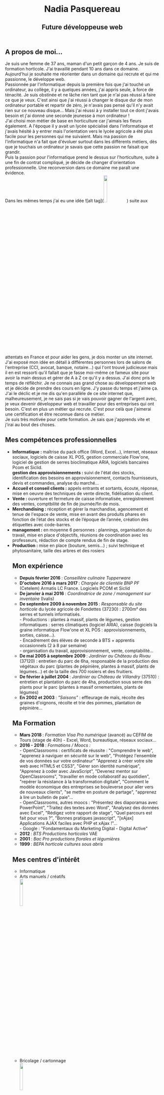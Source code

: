 <header>
  <h1> Nadia Pasquereau </h1>
  <h2>  Future développeuse web </h2>
</header>

<body>
  <section>
    <h1>A propos de moi...</h1>
    <p> Je suis une femme de 37 ans, maman d'un petit garçon de 4 ans. Je suis de formation horticole. J'ai travaillé pendant 10 ans dans ce domaine. Aujourd'hui je souhaite me réorienter dans un domaine qui recrute et qui me passionne, le développe web. 
     <br/> Passionnée par l'informatique depuis la première fois que j'ai touché un ordinateur, au collège, il y a quelques années, j'ai appris seule, à force de ténacité. Je suis obstinée et ne lâche rien tant que je n'ai pas réussi à faire ce que je veux. C'est ainsi que j'ai réussi à changer le disque dur de mon ordinateur portable et repartir de zéro, je n'avais pas pensé qu'il n'y avait rien sur ce nouveau disque... Mais j'ai réussi à y installer tout ce dont j'avais besoin et j'ai donné une seconde jeunesse à mon ordinateur !
      <br/> J'ai choisi mon métier de base en horticulture car j'aimais les fleurs également. A l'époque il y avait un lycée spécialisé dans l'informatique et j'avais hésité à y entrer mais l'orientation vers le lycée agricole a été plus facile pour les personnes qui me suivaient. Mais ma passion de l'informatique n'a fait que d'évoluer surtout dans les différents métiers, dès que je touchais un ordinateur je savais que cette passion ne faisait que grandir. 
      <br/> Puis la passion pour l'informatique prend le dessus sur l'horticulture, suite à une fin de contrat compliqué, je décide de changer d'orientation professionnelle. Une reconversion dans ce domaine me paraît une évidence. 
      <br/> Dans les mêmes temps j'ai eu une idée ![alt tag](<img src="https://user-images.githubusercontent.com/38813478/39634801-04bc1b56-4fbc-11e8-8ea3-08e349d084d2.jpg" width="15%"></img>) suite aux attentats en France et pour aider les gens, je dois monter un site internet. J'ai exposé mon idée en détail à différentes personnes lors de salons de l'entreprise (CCI, avocat, banque, notaire...) qui l'ont trouvé judicieuse mais il en est ressorti qu'il fallait que je fasse moi-même ce fameux site pour avoir la main dessus et gérer de A à Z ce qu'il y a dessus. J'ai donc pris le temps de réflêchir. Je ne connais pas grand chose au développement web et je décide de prendre des cours en ligne. J'y passe du temps et j'aime ça. J'ai le déclic et je me dis qu'en parallèle de ce site internet que, malheureusement, je ne sais pas si je vais pouvoir gagner de l'argent avec, je veux devenir développeur web et travailler pour des entreprises qui ont besoin. C'est en plus un métier qui recrute. C'est pour celà que j'aimerai une certification et être reconnue dans ce métier. 
 <br/>Je suis très motivée pour cette formation. Je sais que j'apprends vite et j'irai au bout des choses. 
     </p>

  <h1> Mes compétences professionnelles </h1>
<ul>
  <li> <b>Informatique : </b> maîtrise du pack office (Word, Excel...), internet, réseaux sociaux, logiciels de caisse XL POS, gestion commerciale Flow'one, logiciel de gestion de serres bioclimatique ARIA, logiciels bancaires Pcom et Siclid. 
  </li> <b> gestion des approvisionnements : </b> suivi de l'état des stocks, identification des besoins en approvisionnement, contacts fournisseurs, devis et commandes, analyse du marché...
  <li> <b> Accueil et conseil clients : </b> appels entrants et sortants, écoute, réponse, mise en oeuvre des techniques de vente directe, fidélisation du client.
  </li>
  <li>  <b> Vente : </b> ouverture et fermeture de caisse informatisée, enregistrement des ventes, comptbilité de fin de journée/fin de mois.
  </li>
   <li> <b> Merchandising : </b> réception et gérer la marchandise, agencement et tenue de l'espace de vente, mise en avant des produits phares en fonction de l’état des stocks et de l’époque de l’année, création des étiquettes avec code-barres.
  </li>
   <li> <b> management : </b> en moyenne 6 personnes : plannings, organisation du travail,  mise en place d'objectifs, réunions de coordination avec les professeurs, rédaction de compte rendus de fin de stage.
  </li>
  <li> <b> Production : </b> mise en place (bouture, semis…) ; suivi technique et phytosanitaire, taille des arbres et des rosiers
  </li>
  
  <p><h1 font-family="arial"> Mon expérience </h1></p>
<ul>
  <li><b> Depuis février 2016 </b> : <em> Conseillère culinaire Tupperware </em>
  </li>
  <li><b> D'octobre 2016 à mars 2017 </b> : <em> Chargée de clientèle BNP PF </em> (Cetelem) Armatis LC France. Logiciels PCOM et Siclid
  </li>
  <li><b> De janvier à mai 2016 </b> : <em> Coordinatrice de zone / management sur inventaire </em> (Ivalis)
  </li>
  <li><b> De septembre 2009 à novembre 2015 </b> : <em> Responsable du site horticole </em> du lycée agricole de Fondettes (37230) : 2700m² des serres et tunnels informatisés. 
    <br/> - Productions : plantes à massif, plants de légumes, gestion informatiques : serres climatiques (logiciel ARIA), caisse (logiciels la graine informatique Flow'one et XL POS : approvisionnements, sorties, caisse...).          
    <br/> - Encadrement des élèves de seconde à BTS + apprentis occasionnels (2 à 8 par semaine) 
    <br/> - organisation du travail, approvisionnement, vente, comptabilité...
  </li>
  <li><b> De mai 2005 à septembre 2009 </b> : <em> Jardinier au Château du Rivau </em> (37120) : entretien du parc de 6ha, responsable de la production des végétaux du parc (plantes de pépinière, plantes à massif, plants de légumes...) et de la taille des 700 rosiers et des fruitiers.
  </li>
  <li><b> De février à juillet 2004 </b> : <em> Jardinier au Château de Villandry </em> (37510) : entretien et plantation du parc de 4ha, production sous serre des plants pour le parc (plantes à massif ornementales, plants de légumes)
  </li>
  <li><b> En 2002 et 2003 </b> : <em> "Saisons" </em> : effleurage de maïs, récolte des graines d'oignons, récolte et trie des pommes, plantation de pépinière...
  </li>
</ul>

<h1>Ma Formation </h1>
<ul>
  <li><b> Mars 2018 </b> : <em> Formation Visa Pro numérique </em> (avancé) au CEFIM de Tours (stage de 40h) - Excel, Word, bureautique, réseaux sociaux...
  </li>
  <li><b> 2016 - 2018 </b> : <em> Formations / Moocs : </em>
    <br/> - OpenClassrooms : certificats de réussite : "Comprendre le web", "apprenez à naviguer en sécurité sur le web", "Protégez l'ensemble de vos données sur votre ordinateur" "Apprenez à créer votre site web avec HTML5 et CSS3", "Gérer son identité numérique", "Apprenez à coder avec JavaScript", "Devenez mentor sur OpenClassrooms", "travailler en mode collaboratif au quotidien", "repérer la résistance à la transformation digitale", "Comment le modèle économique des entreprises se bouleverse pour aller vers de nouveaux clients", "se mettre en posture de partage", "apprenez à lire un bulletin de paie"...
    <br/> - OpenClassrooms, autres moocs : "Présentez des diaporamas avec PowerPoint", "Traitez des textes avec Word", "Analysez des données avec Excel", "Rédigez votre rapport de stage", "Quel parcours est fait pour vous ?", "Bonnes pratiques javascript", "[xAjax] Applications AJAX faciles avec PHP et xAjax !"...
    <br/> - Google : "Fondamentaux du Marketing Digital - Digital Active" 
  </li>
  <li><b> 2012 </b> : <em> BTS Productions horticoles </em> VAE
   </li>
   <li><b> 2001 </b> : <em> Bac Pro productions florales et légumières </em>
  </li>
  <li><b> 1999 </b> : <em> BEPA horticole cultures sous abris </em>
  </li>
 </ul>
 
 <h1>Mes centres d'intérêt</h1>
   <ul>
  <li>Informatique
  </li>
  <li>Arts manuels / créatifs <br/> <img src="https://user-images.githubusercontent.com/38813478/39637324-e85c3db8-4fc2-11e8-8cb7-ed6b7f3614ad.jpg" width="15%"></img> 
  </li>
  <li>Bricolage / cartonnage <br/> <img src="https://user-images.githubusercontent.com/38813478/39637229-a93d3e02-4fc2-11e8-8a39-93d58a21bec2.jpg" width="15%"></img> 
  </li>
  <li>Photographie / collages photos et vidéos <br/> <img src="https://user-images.githubusercontent.com/38813478/39636613-12b63886-4fc1-11e8-9af6-bb72d661c18d.jpg" width="15%"></img> 
  </li>
  <li>Décoration intérieure
  </li>
  <li>   cuisine </br> <img src="https://user-images.githubusercontent.com/38813478/39637132-68ea8990-4fc2-11e8-807b-c7668c5c5301.jpg" width="15%"></img> 
  </li>
 </ul>
 
 <h1>Sur les réseaux sociaux...</h1>
 <ul>
  <li>Pour me laisser un message sur Twitter : <br/>
    <a href="https://twitter.com/nadfabalou?ref_src=twsrc%5Etfw" class="twitter-follow-button" data-show-count="false">Follow @nadfabalou</a><script async src="https://platform.twitter.com/widgets.js" charset="utf-8"></script>
  </li>
 <li> Mon profil Likedin : <br/>
         <script type="text/javascript" src="https://platform.linkedin.com/badges/js/profile.js" async defer></script>
<div class="LI-profile-badge"  data-version="v1" data-size="medium" data-locale="fr_FR" data-type="horizontal" data-theme="dark" data-vanity="nadia-p-394bba66"><a class="LI-simple-link" href='https://fr.linkedin.com/in/nadia-p-394bba66?trk=profile-badge'>Nadia P.</a></div>
  </li>
<li> Mon profil facebook <br/>
   <html>
<head>
<meta http-equiv="Content-Type" content="text/html; charset=windows-1252">
<title>Nouvelle page 2</title>
</head>
<body>
<p>
<a href="https://www.facebook.com/nadia.pasquereau">
<img src="https://encrypted-tbn2.gstatic.com/images?q=tbn%3AANd9GcQYuCbsmPLvmpWObmvCFxckWSM7itG2h80chjRXuelSGTIIXvIl" style="width:100px;height:100px" data-height="100" data-width="100" class="uh_hi" id="rg_hi" alt="" height="100" width="100"></a></p>
</body>
  </html>
  </li>
 <li> Groupe Facebook pour mon activité de VDI :<br/>
 <html>
<head>
<meta http-equiv="Content-Type" content="text/html; charset=windows-1252">
<title>Nouvelle page 2</title>
</head>
<body>
<p>
<a href="https://www.facebook.com/groups/1078988925574267/">
<img src="https://encrypted-tbn2.gstatic.com/images?q=tbn%3AANd9GcQYuCbsmPLvmpWObmvCFxckWSM7itG2h80chjRXuelSGTIIXvIl" style="width:100px;height:100px" data-height="100" data-width="100" class="uh_hi" id="rg_hi" alt="" height="100" width="100"></a></p>
</body>
</html>
  </li> 
  
</body> 



</html> 
